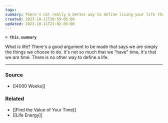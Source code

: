 ```yaml
---
tags: 
summary: There's not really a better way to define living your life than by looking at what you do with your time.
created: 2023-10-11T20:59-05:00
updated: 2023-10-11T21:02-05:00
---
```

**`= this.summary`**

What is life? There's a good argument to be made that says we are simply the things we choose to do. It's not so much that we "have" time, it's that we *are* time. There is no other way to define a life.

---
### Source
- [[4000 Weeks]]

### Related
- [[Find the Value of Your Time]]
- [[Life Energy]]